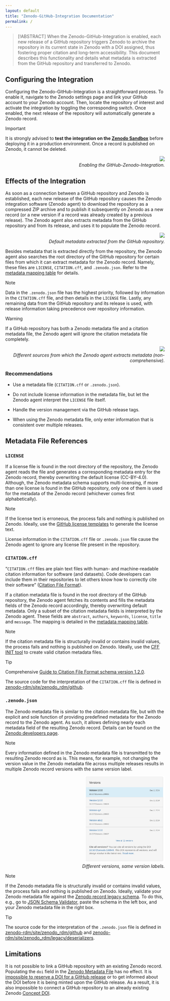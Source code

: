 ```yaml
---
layout: default
title: "Zenodo-GitHub-Integration Documentation"
permalink: /
---
```


> [!ABSTRACT]
> When the Zenodo-GitHub-Integration is enabled, each new release of a GitHub repository triggers Zenodo to archive the repository in its current state in Zenodo with a DOI assigned, thus fostering proper citation and long-term accessibility. This document describes this functionality and details what metadata is extracted from the GitHub repository and transferred to Zenodo.

## Configuring the Integration

Configuring the Zenodo-GitHub-Integration is a straightforward process. To enable it, navigate to the Zenodo settings page and link your GitHub account to your Zenodo account. Then, locate the repository of interest and activate the integration by toggling the corresponding switch. Once enabled, the next release of the repository will automatically generate a Zenodo record.

> [!IMPORTANT]
> It is strongly advised to **test the integration on the [Zenodo Sandbox](https://sandbox.zenodo.org/)** before deploying it in a production environment. Once a record is published on Zenodo, it cannot be deleted.

<p align="right" width="100%">
    <img width="90%" src="/images/integration_enabling.png">
    <br>
    <i>Enabling the GitHub-Zenodo-Integration.</i>
</p>


## Effects of the Integration 

As soon as a connection between a GitHub repository and Zenodo is established, each new release of the GitHub repository causes the Zenodo integration software (Zenodo agent) to download the repository as a compressed ZIP archive and to publish it subsequently on Zenodo as a new record (or a new version if a record was already created by a previous release). The Zenodo agent also extracts metadata from the GitHub repository and from its release, and uses it to populate the Zenodo record.

<p align="right" width="100%">
    <img width="90%" src="/images/default_metadata.png">
    <br>
    <i>Default metadata extracted from the GitHub repository.</i>
</p>

Besides metadata that is extracted directly from the repository, the Zenodo agent also searches the root directory of the GitHub repository for certain files from which it can extract metadata for the Zenodo record. Namely, these files are `LICENSE`, `CITATION.cff`, and `.zenodo.json`. Refer to the [metadata mapping table](../table/) for details.

> [!NOTE]
> Data in the `.zenodo.json` file has the highest priority, followed by information in the `CITATION.cff` file, and then details in the `LICENSE` file. Lastly, any remaining data from the GitHub repository and its release is used, with release information taking precedence over repository information.

> [!WARNING]
> If a GitHub repository has both a Zenodo metadata file and a citation metadata file, the Zenodo agent will ignore the citation metadata file completely.

<p align="right" width="100%">
    <img width="90%" src="/images/metadata_sources.png">
    <br>
    <i>Different sources from which the Zenodo agent extracts metadata (non-comprehensive).</i>
</p>


### Recommendations

- Use a metadata file (`CITATION.cff` or `.zenodo.json`).
  
- Do not include license information in the metadata file, but let the
Zenodo agent interpret the `LICENSE` file itself.

- Handle the version management via the GitHub release tags.
 
- When using the Zenodo metadata file, only enter
information that is consistent over multiple releases.


## Metadata File References

### `LICENSE`

If a license file is found in the root directory of the repository, the Zenodo agent reads the file and generates a corresponding metadata entry for the Zenodo record, thereby overwriting the default license (CC-BY-4.0). Although, the Zenodo metadata schema supports multi-licensing, if more than one license is found in the GitHub repository, only one of them is used for the metadata of the Zenodo record (whichever comes first alphabetically).

> [!NOTE] 
> If the license text is erroneous, the process fails and nothing is published on Zenodo. Ideally, use the [GitHub license templates](https://docs.github.com/en/communities/setting-up-your-project-for-healthy-contributions/adding-a-license-to-a-repository) to generate the license text.

License information in the `CITATION.cff` file or `.zenodo.json` file cause the Zenodo agent to ignore any license file present in the repository.

### `CITATION.cff`

“`CITATION.cff` files are plain text files with human- and machine-readable citation information for software (and datasets). Code developers can include them in their repositories to let others know how to correctly cite their software” ([Citation File Format](https://citation-file-format.github.io/)).

If a citation metadata file is found in the root directory of the GitHub repository, the Zenodo agent fetches its contents and fills the metadata fields of the Zenodo record accordingly, thereby overwriting default metadata. Only a subset of the citation metadata fields is interpreted by the Zenodo agent. These fields are `abstract`, `authors`, `keywords`, `license`, `title` and `message`. The mapping is detailed in the [metadata mapping table](../table).

> [!NOTE]
>  If the citation metadata file is structurally invalid or contains invalid values, the process fails and nothing is published on Zenodo. Ideally, use the [CFF INIT tool](https://citation-file-format.github.io/cff-initializer-javascript/#/) to create valid citation metadata files.

> [!TIP]
> Comprehensive [Guide to Citation File Format schema version 1.2.0](https://github.com/citation-file-format/citation-file-format/blob/main/schema-guide.md).
> 
> The source code for the interpretation of the `CITATION.cff` file is defined in [zenodo-rdm/site/zenodo_rdm/github](https://github.com/zenodo/zenodo-rdm/blob/master/site/zenodo_rdm/github/).



### `.zenodo.json`

The Zenodo metadata file is similar to the citation metadata file, but with the explicit and sole function of providing predefined metadata for the Zenodo record to the Zenodo agent. As such, it allows defining nearly each metadata field of the resulting Zenodo record. Details can be found on the [Zenodo developers page](https://developers.zenodo.org/#add-metadata-to-your-github-repository-release).


> [!NOTE]
> Every information defined in the Zenodo metadata file is transmitted to the resulting Zenodo record as is. This means, for example, not changing the version value in the Zenodo metadata file across multiple releases results in multiple Zenodo record versions with the same version label. 
<p align="right" width="100%">
    <img width="50%" src="./images/same_versions.png"><br>
    <i>Different versions, same version labels.</i>
</p>

> [!NOTE]
> If the Zenodo metadata file is structurally invalid or contains invalid values, the process fails and nothing is published on Zenodo. Ideally, validate your Zenodo metadata file against the [Zenodo record legacy schema](https://github.com/zenodo/zenodo/blob/master/zenodo/modules/deposit/jsonschemas/deposits/records/legacyrecord.json). To do this, e.g., go to [JSON Schema Validator](https://www.jsonschemavalidator.net/), paste the schema in the left box, and your Zenodo metadata file in the right box.

> [!TIP]
> The source code for the interpretation of the `.zenodo.json` file is defined in [zenodo-rdm/site/zenodo_rdm/github](https://github.com/zenodo/zenodo-rdm/blob/master/site/zenodo_rdm/github/) and [zenodo-rdm/site/zenodo_rdm/legacy/deserializers](https://github.com/zenodo/zenodo-rdm/tree/master/site/zenodo_rdm/legacy/deserializers).



## Limitations

It is not possible to link a GitHub repository with an existing Zenodo record. Populating the `doi` field in the [Zenodo Metadata File](#subsec:zenodo-json) has no effect. It is [impossible to reserve a DOI for a GitHub release](https://support.zenodo.org/help/en-gb/24-github-integration/73-can-i-pre-reserved-a-doi-before-a-github-release) or to get informed about the DOI before it is being minted upon the GitHub release. As a result, it is also impossible to connect a GitHub repository to an already existing Zenodo [Concept DOI](https://zenodo.org/help/versioning). 


